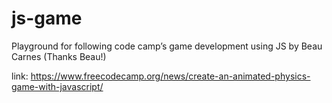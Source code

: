 # js-game
Playground for following code camp’s game development using JS by Beau Carnes (Thanks Beau!)

link: https://www.freecodecamp.org/news/create-an-animated-physics-game-with-javascript/
